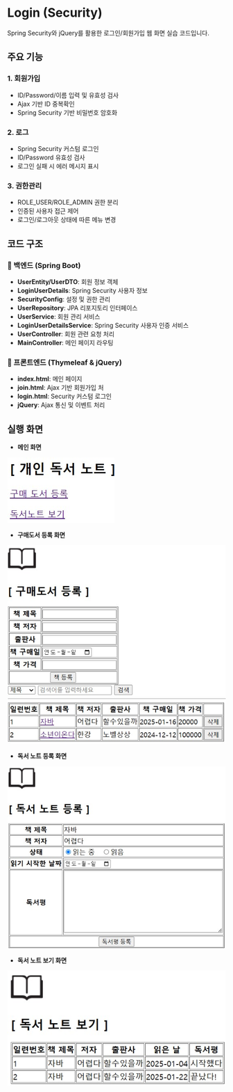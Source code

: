 # Login (Security)
Spring Security와 jQuery를 활용한 로그인/회원가입 웹 화면 실습 코드입니다.

## 주요 기능
### 1. 회원가입
- ID/Password/이름 입력 및 유효성 검사
- Ajax 기반 ID 중복확인
- Spring Security 기반 비밀번호 암호화

### 2. 로그
- Spring Security 커스텀 로그인
- ID/Password 유효성 검사
- 로그인 실패 시 에러 메시지 표시

### 3. 권한관리
- ROLE_USER/ROLE_ADMIN 권한 분리
- 인증된 사용자 접근 제어
- 로그인/로그아웃 상태에 따른 메뉴 변경

## 코드 구조
### 📌 백엔드 (Spring Boot)
- **UserEntity/UserDTO**: 회원 정보 객체
- **LoginUserDetails**: Spring Security 사용자 정보
- **SecurityConfig**: 설정 및 권한 관리
- **UserRepository**: JPA 리포지토리 인터페이스
- **UserService**: 회원 관리 서비스
- **LoginUserDetailsService**: Spring Security 사용자 인증 서비스
- **UserController**: 회원 관련 요청 처리
- **MainController**: 메인 페이지 라우팅
  
### 📌 프론트엔드 (Thymeleaf & jQuery)
- **index.html**: 메인 페이지
- **join.html**: Ajax 기반 회원가입 처 
- **login.html**: Security 커스텀 로그인
- **jQuery**: Ajax 통신 및 이벤트 처리

## 실행 화면
- **메인 화면**
  
![readingnote result](/images/readingnote_result.jpg)

- **구매도서 등록 화면**  

![readingnote result2](/images/readingnote_result2.jpg)

- **독서 노트 등록 화면**

![readingnote result3](/images/readingnote_result3.jpg)

- **독서 노트 보기 화면**

![readingnote result4](/images/readingnote_result4.jpg)
